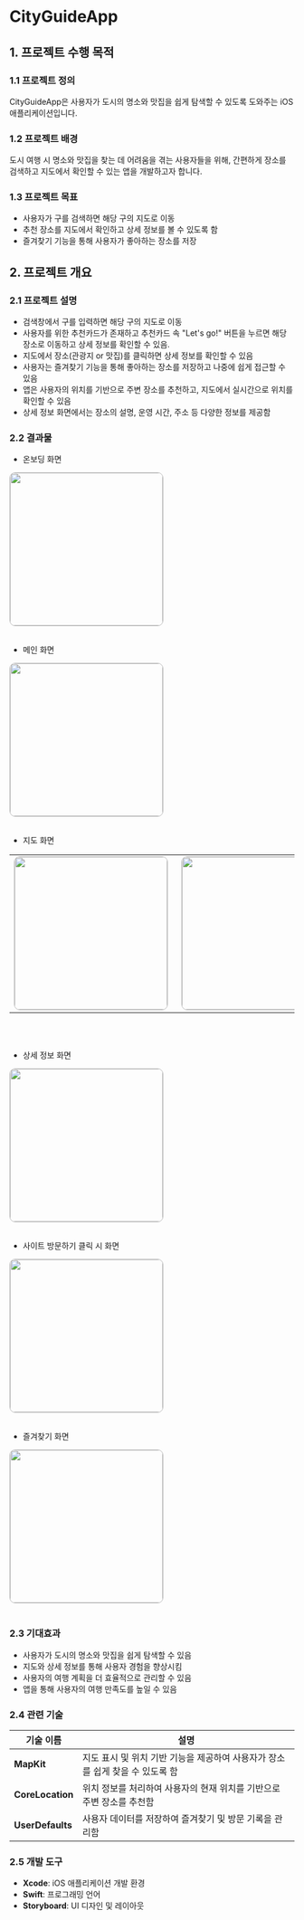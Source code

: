 # CityGuideApp

## 1. 프로젝트 수행 목적
### 1.1 프로젝트 정의
CityGuideApp은 사용자가 도시의 명소와 맛집을 쉽게 탐색할 수 있도록 도와주는 iOS 애플리케이션입니다.

### 1.2 프로젝트 배경
도시 여행 시 명소와 맛집을 찾는 데 어려움을 겪는 사용자들을 위해, 간편하게 장소를 검색하고 지도에서 확인할 수 있는 앱을 개발하고자 합니다.

### 1.3 프로젝트 목표
- 사용자가 구를 검색하면 해당 구의 지도로 이동
- 추천 장소를 지도에서 확인하고 상세 정보를 볼 수 있도록 함
- 즐겨찾기 기능을 통해 사용자가 좋아하는 장소를 저장

## 2. 프로젝트 개요
### 2.1 프로젝트 설명
- 검색창에서 구를 입력하면 해당 구의 지도로 이동
- 사용자를 위한 추천카드가 존재하고 추천카드 속 "Let's go!" 버튼을 누르면 해당 장소로 이동하고 상세 정보를 확인할 수 있음.
- 지도에서 장소(관광지 or 맛집)를 클릭하면 상세 정보를 확인할 수 있음
- 사용자는 즐겨찾기 기능을 통해 좋아하는 장소를 저장하고 나중에 쉽게 접근할 수 있음
- 앱은 사용자의 위치를 기반으로 주변 장소를 추천하고, 지도에서 실시간으로 위치를 확인할 수 있음
- 상세 정보 화면에서는 장소의 설명, 운영 시간, 주소 등 다양한 정보를 제공함

### 2.2 결과물
- 온보딩 화면<br>
<img src="https://github.com/user-attachments/assets/2ae46630-e1e6-43ed-9c94-c306d9efea40" width="270" style="border: 1.5px solid #bbb; border-radius: 10px;">
<br><br>

- 메인 화면<br>
<img src="https://github.com/user-attachments/assets/aa781b6f-258c-4651-a867-b23c199c3c28" width="270" style="border: 1.5px solid #bbb; border-radius: 10px;">
<br><br>

- 지도 화면<br>
<table><tr>
<td style="padding-right:16px;"><img src="https://github.com/user-attachments/assets/673f3ce1-7b47-4da2-929c-41d3c2d4bbd5" width="270" style="border: 1.5px solid #bbb; border-radius: 10px;"></td>
<td style="padding-right:16px;"><img src="https://github.com/user-attachments/assets/a0ce409a-2f2a-4d2e-9b9a-4c82902eaeba" width="270" style="border: 1.5px solid #bbb; border-radius: 10px;"></td>
<td><img src="https://github.com/user-attachments/assets/39b109e0-3d15-4428-831d-b7cc9eecc180" width="270" style="border: 1.5px solid #bbb; border-radius: 10px;"></td>
</tr></table>
<br><br>

- 상세 정보 화면<br>
<img src="https://github.com/user-attachments/assets/bfb02b77-3eb0-4b57-971a-5a189bdf299a" width="270" style="border: 1.5px solid #bbb; border-radius: 10px;">
<br><br>

- 사이트 방문하기 클릭 시 화면<br>
<img src="https://github.com/user-attachments/assets/196fbda4-246a-4ea5-a860-d2f652cae266" width="270" style="border: 1.5px solid #bbb; border-radius: 10px;">
<br><br>

- 즐겨찾기 화면<br>
<img src="https://github.com/user-attachments/assets/ebd132a5-be3f-47c8-a2a0-090639eed32d" width="270" style="border: 1.5px solid #bbb; border-radius: 10px;">
<br><br>

### 2.3 기대효과
- 사용자가 도시의 명소와 맛집을 쉽게 탐색할 수 있음
- 지도와 상세 정보를 통해 사용자 경험을 향상시킴
- 사용자의 여행 계획을 더 효율적으로 관리할 수 있음
- 앱을 통해 사용자의 여행 만족도를 높일 수 있음

### 2.4 관련 기술
| 기술 이름 | 설명 |
|-----------|------|
| **MapKit** | 지도 표시 및 위치 기반 기능을 제공하여 사용자가 장소를 쉽게 찾을 수 있도록 함 |
| **CoreLocation** | 위치 정보를 처리하여 사용자의 현재 위치를 기반으로 주변 장소를 추천함 |
| **UserDefaults** | 사용자 데이터를 저장하여 즐겨찾기 및 방문 기록을 관리함 |

### 2.5 개발 도구
- **Xcode**: iOS 애플리케이션 개발 환경
- **Swift**: 프로그래밍 언어
- **Storyboard**: UI 디자인 및 레이아웃
